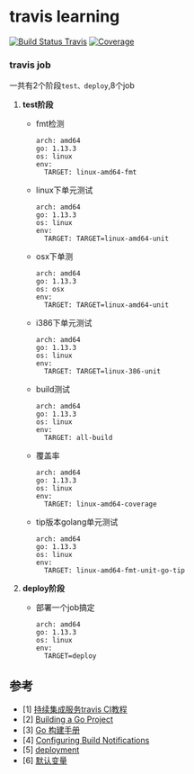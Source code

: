 # travis learning
[![Build Status Travis](https://img.shields.io/travis/etcd-io/etcdlabs.svg?style=flat-square&&branch=master)](https://travis-ci.com/mayongze/travis-learning)
[![Coverage](https://codecov.io/gh/mayongze/travis-learning/branch/master/graph/badge.svg)](https://codecov.io/gh/mayongze/travis-learning)
### travis job
一共有2个阶段`test、deploy`,8个job
1. **test阶段**
    - fmt检测
       ```shell
       arch: amd64
       go: 1.13.3
       os: linux
       env:
         TARGET: linux-amd64-fmt
       ```
    - linux下单元测试
      ```shell
      arch: amd64
      go: 1.13.3
      os: linux
      env:
        TARGET: TARGET=linux-amd64-unit
      ```
    - osx下单测
      ```shell
      arch: amd64
      go: 1.13.3
      os: osx
      env:
        TARGET: TARGET=linux-amd64-unit
      ```
    - i386下单元测试
      ```shell
      arch: amd64
      go: 1.13.3
      os: linux
      env:
        TARGET: TARGET=linux-386-unit
      ```
    - build测试
      ```shell
      arch: amd64
      go: 1.13.3
      os: linux
      env:
        TARGET: all-build
      ```
    - 覆盖率
      ```shell
      arch: amd64
      go: 1.13.3
      os: linux
      env:
        TARGET: linux-amd64-coverage
      ```
    - tip版本golang单元测试
      ```shell
      arch: amd64
      go: 1.13.3
      os: linux
      env:
        TARGET: linux-amd64-fmt-unit-go-tip
      ```

2. **deploy阶段**
   - 部署一个job搞定
      ```shell
      arch: amd64
      go: 1.13.3
      os: linux
      env:
        TARGET=deploy
      ```

## 参考
- [1] [持续集成服务travis CI教程](http://www.ruanyifeng.com/blog/2017/12/travis_ci_tutorial.html)
- [2] [Building a Go Project](https://docs.travis-ci.com/user/languages/go/)
- [3] [Go 构建手册](https://config.travis-ci.com/ref/language/go)
- [4] [Configuring Build Notifications](https://docs.travis-ci.com/user/notifications/)
- [5] [deployment](https://docs.travis-ci.com/user/deployment)
- [6] [默认变量](https://docs.travis-ci.com/user/environment-variables/)
